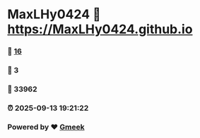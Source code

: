 # MaxLHy0424 :link: https://MaxLHy0424.github.io 
### :page_facing_up: [16](https://MaxLHy0424.github.io/tag.html) 
### :speech_balloon: 3 
### :hibiscus: 33962 
### :alarm_clock: 2025-09-13 19:21:22 
### Powered by :heart: [Gmeek](https://github.com/Meekdai/Gmeek)
